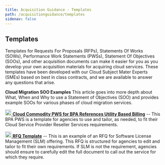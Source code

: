 ```yaml
---
title: Acquisition Guidance - Templates
path: /acquisitionguidance/templates
sidenav: false
---
```


## Templates

Templates for Requests For Proposals (RFPs), Statements Of Works (SOWs), Performance Work Statements (PWSs), Statement Of Objectives (SOOs), and other acquisition documents can make it easier for you as you develop your own acquisition materials for acquiring cloud services. These templates have been developed with our Cloud Subject Mater Experts (SMEs) based on best in class contracts, and we are available to answer any questions that arise.


**Cloud Migration SOO Examples**
This article goes into more depth about What, When and Why to use a Statement of Objectives (SOO) and provides example SOOs for various phases of cloud migration services.

[<img src="../../file-word-regular.svg" width="20" />  **Cloud Commodity PWS for BPA References Utility Based Billing**](/Draft-Cloud-Commodity-PWS-for-BPA.docx) -- This BPA PWS is a template for agencies to use and tailor, as needed, to fit their Cloud Service Provider Reseller Services requirements.


[<img src="../../file-word-regular.svg" width="20" />  **RFQ Template**](/RFQ-Template.docx) -- This is an example of an RFQ for Software License Management (SLM) offering. This RFQ is structured for agencies to edit and tailor to fit their own requirements. If SLM is not the requirement, agencies should ensure to carefully edit the full document to call out the service for which they require.